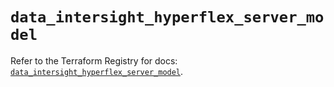 # `data_intersight_hyperflex_server_model`

Refer to the Terraform Registry for docs: [`data_intersight_hyperflex_server_model`](https://registry.terraform.io/providers/ciscodevnet/intersight/1.0.71/docs/data-sources/hyperflex_server_model).
